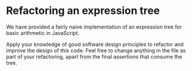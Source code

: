 # Refactoring an expression tree

We have provided a fairly naive implementation of an expression tree for basic arithmetic in JavaScript.

Apply your knowledge of good software design principles to refactor and improve the design of this code.
Feel free to change anything in the file as part of your refactoring, apart from the final assertions 
that consume the tree.